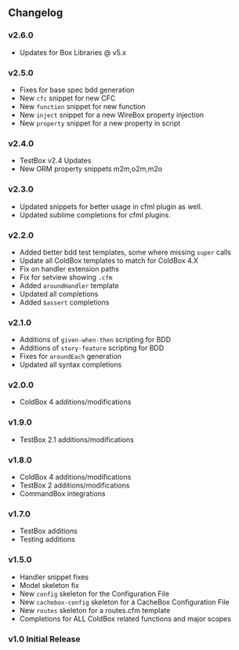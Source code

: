 ## Changelog

### v2.6.0

- Updates for Box Libraries @ v5.x

### v2.5.0

- Fixes for base spec bdd generation
- New `cfc` snippet for new CFC
- New `function` snippet for new function
- New `inject` snippet for a new WireBox property injection
- New `property` snippet for a new property in script

### v2.4.0

- TestBox v2.4 Updates
- New ORM property snippets m2m,o2m,m2o

### v2.3.0

- Updated snippets for better usage in cfml plugin as well.
- Updated sublime completions for cfml plugins.

### v2.2.0

- Added better bdd test templates, some where missing `super` calls
- Update all ColdBox templates to match for ColdBox 4.X
- Fix on handler extension paths
- Fix for setview showing `.cfm`
- Added `aroundHandler` template
- Updated all completions
- Added `$assert` completions

### v2.1.0

- Additions of `given-when-then` scripting for BDD
- Additions of `story-feature` scripting for BDD
- Fixes for `aroundEach` generation
- Updated all syntax completions

### v2.0.0

- ColdBox 4 additions/modifications

### v1.9.0

- TestBox 2.1 additions/modifications

### v1.8.0

- ColdBox 4 additions/modifications
- TestBox 2 additions/modifications
- CommandBox integrations

### v1.7.0

- TestBox additions
- Testing additions

### v1.5.0

- Handler snippet fixes
- Model skeleton fix
- New `config` skeleton for the Configuration File
- New `cachebox-config` skeleton for a CacheBox Configuration File
- New `routes` skeleton for a routes.cfm template
- Completions for ALL ColdBox related functions and major scopes

### v1.0 Initial Release